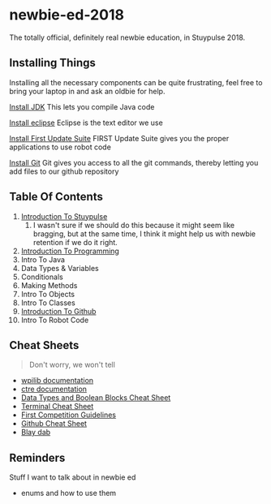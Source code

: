 # newbie-ed-2018
The totally official, definitely real newbie education, in Stuypulse 2018.
## Installing Things
Installing all the necessary components can be quite frustrating, feel free to bring your laptop in and ask an oldbie for help.

[Install JDK](http://www.oracle.com/technetwork/java/javase/downloads/jdk8-downloads-2133151.html) This lets you compile Java code

[Install eclipse](https://wpilib.screenstepslive.com/s/currentCS/m/getting_started/l/599679-installing-eclipse-c-java) Eclipse is the text editor we use

[Install First Update Suite](https://wpilib.screenstepslive.com/s/currentCS/m/getting_started/l/599670-installing-the-frc-update-suite-all-languages) FIRST Update Suite gives you the proper applications to use robot code

[Install Git](https://git-scm.com/downloads) Git gives you access to all the git commands, thereby letting you add files to our github repository
## Table Of Contents
1. [Introduction To Stuypulse](https://www.youtube.com/watch?v=LMzzR87xSOk)
    1. I wasn't sure if we should do this because it might seem like bragging, but at the same time, I think it might help us with newbie retention if we do it right.
2. [Introduction To Programming](https://www.youtube.com/watch?v=dQw4w9WgXcQ)
3. Intro To Java
  1. Data Types & Variables
  2. Conditionals
  3. Making Methods
  4. Intro To Objects
  5. Intro To Classes
4. [Introduction To Github](http://ismycomputeron.com/)
5. Intro To Robot Code

## Cheat Sheets
>Don't worry, we won't tell

- [wpilib documentation](http://first.wpi.edu/FRC/roborio/release/docs/java/)
- [ctre documentation](http://www.ctr-electronics.com/downloads/api/java/html/index.html)
- [Data Types and Boolean Blocks Cheat Sheet](https://stuypulse.com/)
- [Terminal Cheat Sheet](https://local.theonion.com/seventh-grade-class-scrambling-to-piece-together-teache-1819579899)
- [First Competition Guidelines](https://www.thebluealliance.com/team/254/history "If you're confused about how our competitions work")
- [Github Cheat Sheet](https://education.github.com/git-cheat-sheet-education.pdf "download pdf")
- [Blay dab](https://thumbs.gfycat.com/OffensiveMediumFoxhound-size_restricted.gif)

## Reminders
Stuff I want to talk about in newbie ed
- enums and how to use them
